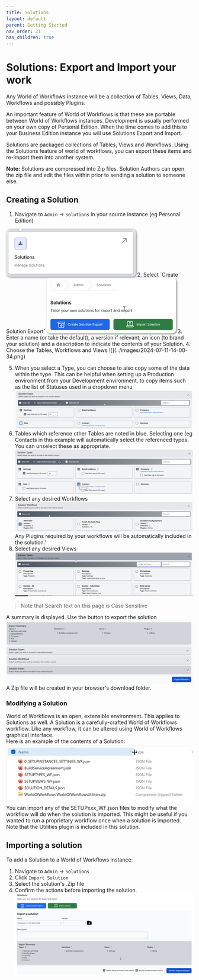 ```yaml
---
title: Solutions
layout: default
parent: Getting Started
nav_order: 21
has_children: true
---
```


# Solutions: Export and Import your work

Any World of Workflows instance will be a collection of Tables, Views, Data, Workflows and possibly Plugins.  

An important feature of World of Workflows is that these are portable between World of Workflows instances.  Development is usually performed on your own copy of Personal Edition.  When the time comes to add this to your Business Edition instance you will use Solutions Export and Import.

Solutions are packaged collections of Tables, Views and Workflows. Using the Solutions feature of world of workflows, you can export these items and re-import them into another system.

**Note:** Solutions are compressed into Zip files. Solution Authors can open the zip file and edit the files within prior to sending a solution to someone else.

## Creating a Solution

1. Navigate to `Admin` -> `Solutions` in your source instance (eg Personal Edition)  
<img src="../images/2024-07-11-13-50-46.png" alt="Import button graphic" style="width: 350px; height: auto; border-radius: 10px; box-shadow: 2px 2px 5px grey;" />
2. Select `Create Solution Export`  
<img src="../images/2024-07-11-13-53-20.png" alt="Import button graphic" style="width: 350px; height: auto; border-radius: 10px; box-shadow: 2px 2px 5px grey;" />
3. Enter a name (or take the default), a version if relevant, an icon (to brand your solution) and a description to indicate the contents of your Solution.
4. Choose the Tables, Workflows and Views
   ![](../images/2024-07-11-14-00-34.png)

5. When you select a Type, you can choose to also copy some of the data within the type.  This can be helpful when setting up a Production environment from your Development environment, to copy items such as the list of Statuses used in a dropdown menu
   ![](../images/2024-07-11-14-03-53.png)
6. Tables which reference other Tables are noted in blue.  Selecting one (eg Contacts in this example will automatically select the referenced types.  You can unselect these as appropriate.
   ![](../images/2024-07-11-14-05-54.png)
7. Select any desired Workflows  
   ![](../images/2024-07-11-14-08-41.png)
   Any Plugins required by your workflows will be automatically included in the solution.'
8. Select any desired Views   
   ![](../images/2024-07-11-14-11-33.png)

> Note that Search text on this page is Case Sensitive

A summary is displayed.  Use the button to export the solution
![](../images/2024-07-11-14-12-33.png)
A Zip file will be created in your browser's download folder.

### Modifying a Solution

World of Workflows is an open, extensible environment.  This applies to Solutions as well. 
A Solution is a carefully-crafted World of Workflows workflow.  Like any workflow, it can be altered using World of Workflows graphical interface.  
Here is an example of the contents of a Solution:  
![](../images/2024-07-11-14-18-47.png)  
You can import any of the SETUPxxx_WF.json files to modify what the workflow will do when the solution is imported.  This might be useful if you wanted to run a proprietary workflow once when a solution is imported.
Note that the Utilities plugin is included in this solution.

## Importing a solution

To add a Solution to a World of Workflows instance:
1. Navigate to `Admin` -> `Solutions`
2. Click `Import Solution`
3. Select the solution's .Zip file
4. Confirm the actions before importing the solution.
   ![](../images/2024-07-11-14-22-23.png)